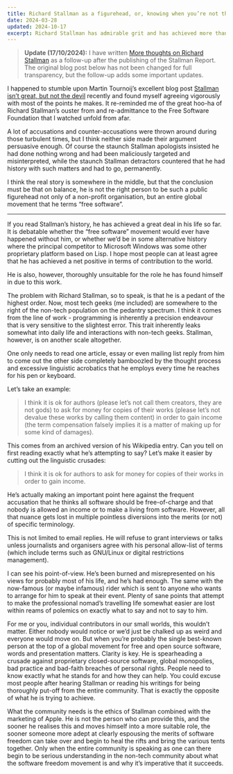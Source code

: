 ```yaml
---
title: Richard Stallman as a figurehead, or, knowing when you’re not the right person for the job
date: 2024-03-28
updated: 2024-10-17
excerpt: Richard Stallman has admirable grit and has achieved more than a lot of other people, but he is not the right person to be the public face of the software freedom movement.
---
```


> **Update (17/10/2024):** I have written [More thoughts on Richard Stallman](/blog/19-more-thoughts-on-richard-stallman/) as a follow-up after the publishing of the Stallman Report. The original blog post below has not been changed for full transparency, but the follow-up adds some important updates.

I happened to stumble upon Martin Tournoij’s excellent blog post [Stallman isn’t great, but not the devil](https://www.arp242.net/rms.html) recently and found myself agreeing vigorously with most of the points he makes. It re-reminded me of the great hoo-ha of Richard Stallman’s ouster from and re-admittance to the Free Software Foundation that I watched unfold from afar.

A lot of accusations and counter-accusations were thrown around during those turbulent times, but I think neither side made their argument persuasive enough. Of course the staunch Stallman apologists insisted he had done nothing wrong and had been maliciously targeted and misinterpreted, while the staunch Stallman detractors countered that he had history with such matters and had to go, permanently.

I think the real story is somewhere in the middle, but that the conclusion must be that on balance, he is not the right person to be such a public figurehead not only of a non-profit organisation, but an entire global movement that he terms “free software”.

***

If you read Stallman’s history, he has achieved a great deal in his life so far. It is debatable whether the “free software” movement would ever have happened without him, or whether we’d be in some alternative history where the principal competitor to Microsoft Windows was some other proprietary platform based on Lisp. I hope most people can at least agree that he has achieved a net positive in terms of contribution to the world.

He is also, however, thoroughly unsuitable for the role he has found himself in due to this work.

The problem with Richard Stallman, so to speak, is that he is a pedant of the highest order. Now, most tech geeks (me included) are somewhere to the right of the non-tech population on the pedantry spectrum. I think it comes from the line of work - programming is inherently a precision endeavour that is very sensitive to the slightest error. This trait inherently leaks somewhat into daily life and interactions with non-tech geeks. Stallman, however, is on another scale altogether.

One only needs to read one article, essay or even mailing list reply from him to come out the other side completely bamboozled by the thought process and excessive linguistic acrobatics that he employs every time he reaches for his pen or keyboard.

Let’s take an example:

> I think it is ok for authors (please let’s not call them creators, they are not gods) to ask for money for copies of their works (please let’s not devalue these works by calling them content) in order to gain income (the term compensation falsely implies it is a matter of making up for some kind of damages).

This comes from an archived version of his Wikipedia entry. Can you tell on first reading exactly what he’s attempting to say? Let’s make it easier by cutting out the linguistic crusades:

> I think it is ok for authors to ask for money for copies of their works in order to gain income.

He’s actually making an important point here against the frequent accusation that he thinks all software should be free-of-charge and that nobody is allowed an income or to make a living from software. However, all that nuance gets lost in multiple pointless diversions into the merits (or not) of specific terminology.

This is not limited to email replies. He will refuse to grant interviews or talks unless journalists and organisers agree with his personal allow-list of terms (which include terms such as GNU/Linux or digital restrictions management).

I can see his point-of-view. He’s been burned and misrepresented on his views for probably most of his life, and he’s had enough. The same with the now-famous (or maybe infamous) rider which is sent to anyone who wants to arrange for him to speak at their event. Plenty of sane points that attempt to make the professional nomad’s travelling life somewhat easier are lost within reams of polemics on exactly what to say and not to say to him.

For me or you, individual contributors in our small worlds, this wouldn’t matter. Either nobody would notice or we’d just be chalked up as weird and everyone would move on. But when you’re probably the single best-known person at the top of a global movement for free and open source software, words and presentation matters. Clarity is key. He is spearheading a crusade against proprietary closed-source software, global monopolies, bad practice and bad-faith breaches of personal rights. People need to know exactly what he stands for and how they can help. You could excuse most people after hearing Stallman or reading his writings for being thoroughly put-off from the entire community. That is exactly the opposite of what he is trying to achieve.

What the community needs is the ethics of Stallman combined with the marketing of Apple. He is not the person who can provide this, and the sooner he realises this and moves himself into a more suitable role, the sooner someone more adept at clearly espousing the merits of software freedom can take over and begin to heal the rifts and bring the various tents together. Only when the entire community is speaking as one can there begin to be serious understanding in the non-tech community about what the software freedom movement is and why it’s imperative that it succeeds.
